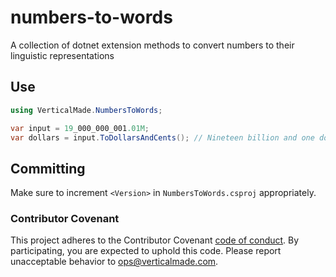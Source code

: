 # numbers-to-words

A collection of dotnet extension methods to convert numbers to their linguistic representations

## Use

```csharp
using VerticalMade.NumbersToWords;

var input = 19_000_000_001.01M;
var dollars = input.ToDollarsAndCents(); // Nineteen billion and one dollars and one cent
```

## Committing

Make sure to increment `<Version>` in `NumbersToWords.csproj` appropriately.

### Contributor Covenant

This project adheres to the Contributor Covenant [code of conduct](https://www.contributor-covenant.org/version/2/0/code_of_conduct.md).
By participating, you are expected to uphold this code. Please report unacceptable behavior to ops@verticalmade.com.
